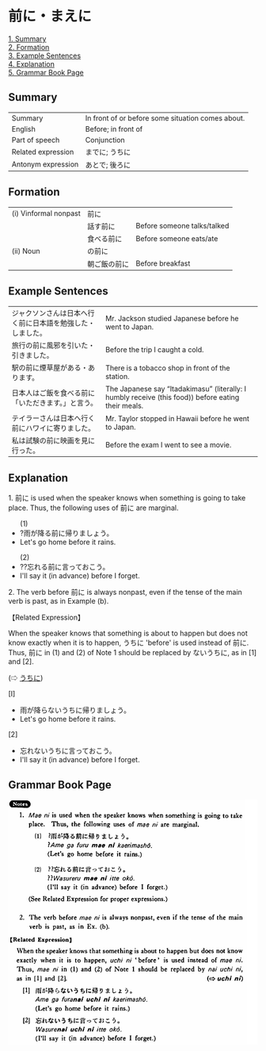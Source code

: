 # 前に・まえに

[1. Summary](#summary)<br>
[2. Formation](#formation)<br>
[3. Example Sentences](#example-sentences)<br>
[4. Explanation](#explanation)<br>
[5. Grammar Book Page](#grammar-book-page)<br>


## Summary

<table><tr>   <td>Summary</td>   <td>In front of or before some situation comes about.</td></tr><tr>   <td>English</td>   <td>Before; in front of</td></tr><tr>   <td>Part of speech</td>   <td>Conjunction</td></tr><tr>   <td>Related expression</td>   <td>までに; うちに</td></tr><tr>   <td>Antonym expression</td>   <td>あとで; 後ろに</td></tr></table>

## Formation

<table class="table"> <tbody><tr class="tr head"> <td class="td"><span class="numbers">(i)</span> <span> <span class="bold">Vinformal nonpast</span></span></td> <td class="td"><span class="concept">前に</span> </td> <td class="td"><span>&nbsp;</span></td> </tr> <tr class="tr"> <td class="td"><span>&nbsp;</span></td> <td class="td"><span>話す<span class="concept">前に</span></span> </td> <td class="td"><span>Before    someone talks/talked</span></td> </tr> <tr class="tr"> <td class="td"><span>&nbsp;</span></td> <td class="td"><span>食べる<span class="concept">前に</span></span> </td> <td class="td"><span>Before    someone eats/ate</span></td> </tr> <tr class="tr head"> <td class="td"><span class="numbers">(ii)</span> <span> <span class="bold">Noun</span></span></td> <td class="td"><span class="concept">の前に</span> </td> <td class="td"><span>&nbsp;</span></td> </tr> <tr class="tr"> <td class="td"><span>&nbsp;</span></td> <td class="td"><span>朝ご飯<span class="concept">の前に</span></span> </td> <td class="td"><span>Before    breakfast</span></td> </tr></tbody></table>

## Example Sentences

<table><tr>   <td>ジャクソンさんは日本へ行く前に日本語を勉強した・しました。</td>   <td>Mr. Jackson studied Japanese before he went to Japan.</td></tr><tr>   <td>旅行の前に風邪を引いた・引きました。</td>   <td>Before the trip I caught a cold.</td></tr><tr>   <td>駅の前に煙草屋がある・あります。</td>   <td>There is a tobacco shop in front of the station.</td></tr><tr>   <td>日本人はご飯を食べる前に「いただきます。」と言う。</td>   <td>The Japanese say “Itadakimasu” (literally: I humbly receive (this food)) before eating their meals.</td></tr><tr>   <td>テイラーさんは日本へ行く前にハワイに寄りました。</td>   <td>Mr. Taylor stopped in Hawaii before he went to Japan.</td></tr><tr>   <td>私は試験の前に映画を見に行った。</td>   <td>Before the exam I went to see a movie.</td></tr></table>

## Explanation

<p>1. <span class="cloze">前に</span> is used when the speaker knows when something is going to take place. Thus, the following uses of <span class="cloze">前に</span> are marginal.</p>  <ul>(1) <li>?雨が降る<span class="cloze">前に</span>帰りましょう。</li> <li>Let's go home before it rains.</li> </ul>  <ul>(2) <li>??忘れる<span class="cloze">前に</span>言っておこう。</li> <li>I'll say it (in advance) before I forget.</li> </ul>  <p>2. The verb before <span class="cloze">前に</span> is always nonpast, even if the tense of the main verb is past, as in Example (b).</p>  <p>【Related Expression】</p>  <p>When the speaker knows that something is about to happen but does not know exactly when it is to happen, うちに 'before' is used instead of <span class="cloze">前に</span>. Thus, <span class="cloze">前に</span> in (1) and (2) of Note 1 should be replaced by ないうちに, as in [1] and [2].</p>  <p>(⇨ <a href="#㊦ うちに">うちに</a>)</p>  <p>[I]</p>  <ul> <li>雨が降らないうちに帰りましょう。</li> <li>Let's go home before it rains.</li> </ul>  <p>[2]</p>  <ul> <li>忘れないうちに言っておこう。</li> <li>I'll say it (in advance) before I forget.</li> </ul>

## Grammar Book Page

![](../img/Basic前に.png)

